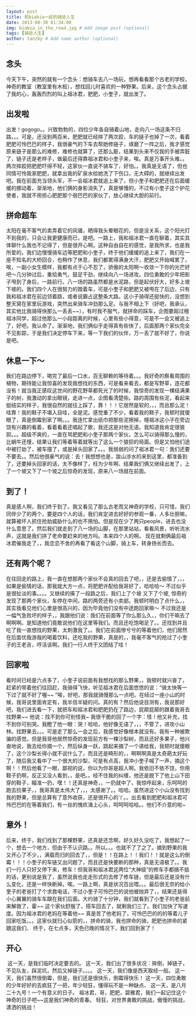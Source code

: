 ```yaml
---
layout: post
title: 和biabia一起的骑迹人生
date: 2013-08-30 01:34:00
img: biabia_in_the_road.jpg # Add image post (optional)
tags: [骑迹人生]
author: tanzby # Add name author (optional)
---
```


  

## 念头 

今天下午，突然的就有一个念头：想骑车去八一场玩，想再看看那个古老的学校，神奇的教室（教室里有木桩），想找回儿时喜欢的一种野果。后来，这个念头占据了我的心，轰轰烈烈的叫上祖冰君，肥肥，小奎子，就出发了。

  

## 出发啦

出发！gogogo。。兴致勃勃的，四位少年各自骑着山地，走向八一场这条不归路。。。可是，还没到两百米，肥肥就已经摔了两次跤，车的链子也掉了一次，看着肥肥可怜巴巴的样子，我很豪气的下车去帮她修链子，琢磨了一阵之后，我才感觉原来链子是那么的难修，难修也就算了，还那么脏，结果到头来不仅我的手被弄脏了，链子还是老样子，做最后还得靠祖冰君和小奎子来，唉。真是万事开头难。。两次摔跤把肥肥吓得不轻，这家伙一直说不骑车了，好怕。。我真是无语了，但也同情可怜我家肥肥，就拿出我的矿泉水给她洗了下伤口，无大碍的，就继续出发吧。我在前面充当领头军，不一会祖冰君就追上来了，但小奎子和肥肥还在后面缓缓的挪动着，渐渐地，他们俩的身影消失了，真是够慢的，不过有小奎子这个护花使者，我就不用担心肥肥那个弱巴巴的家伙了，放心继续大胆的前行。

   

## 拼命超车

太阳在毫不客气的卖弄着它的风骚，晒得我头晕眼花的，但是没关系，这个阳光打不到我的，只会让我更健康而已，是吧。一路上，我和祖冰君一直在聊着，其实具体聊什么我也不记得了，但是很开心啊。这种自由自在的感觉，是我所求，也是我所爱的。我们边慢慢骑车边等肥肥和小奎子，终于他们缓缓的追上来了，我们在一座不知名的大桥回合，也稍作了休息，我们都累得满身大汗，肥肥又开始喊累了，唉，一副小女生模样，我都有点于心不忍了，骄傲的太阳啊～收敛一下你的光芒好吧～几分钟过后，重拾勇气，鼓足干劲，继续向八一场进攻。四位勇敢的少年把影子甩到了身后，一路前行。八一场的路虽然都是水泥路，但是起伏好大，好多上坡下坡的。我们四个人在很努力的蹬着车，可是小奎子和肥肥又被甩在了后边，只有我和祖冰君在前边领着路，或者说霸占这整条大路。这小子骑得还挺快的，没想到整天窝在家里玩游戏，突然出来骑车冲劲那么足。与我不相上下（好吧，我承认，其实他比我骑得快那么一丢丢~~），有时我不服气，就拼命的踩车，企图要超过檀祖冰同学，超过他那么一小段距离的时候，心里有些小得意，可是不一会又被追上了，好吧，我认命了。渐渐地，我们俩似乎走得真有些快了，后面那两个家伙完全不见影踪，于是我们决定停车下来，等一下我们的伙伴，万一丢了就不好了，你说是吧。

  

## 休息一下～

我们在路边停下，喝完了最后一口水，百无聊赖的等待着。。。我好奇的察看周围的植物，期待能让我惊喜的发现我想找的东西，可是看来看去，都是写野草，连花都没有！就当我正感叹这世间的野花野草都死光了的时候，我惊奇的发现一棵结满果子的树，我激动的拿出眼镜，走进一点，企图看清楚些。路的周围有些泥，看起来挺结实的样子，我很自然的就往上踩了，靠！！！它居然是软的，，，而且那么泥！哇靠！我的鞋子不堪入目哇，全是泥。感觉重了不少，看着我的鞋子，我顿时就傻眼了，真是倒霉到家了啊。。。我连忙拿出纸巾把那些泥擦掉，檀祖冰这小子在旁边饶有兴趣的看着，看着看着还唱起了歌，我还这是对他无语。我知道我肯定很狼狈。。。超级不爽的，一直在骂肥肥和小奎子那两个家伙，怎么可以骑得那么慢的，比蜗牛还慢，结果让我们等着等着就等出了这么一个狼狈的局面。但是又怕他们途中被打劫了，被车撞了，或是掉头回家了。。。我弱弱的问了祖冰君一句：我们还要不要去。。然后他很豪气的说：去！我想想也是，跋山涉水的来到这里，都准备到了，还要掉头回家的话，太不像样了，枉为少年啊、结果我们俩又继续出发了，上了一个坡又下了一个坡之后惊奇的发现，原来八一场就在前面。

  

## 到了！ 

真是感人啊，我们终于到了。我又看见了那么古老而又神奇的学校，只可惜，我们同伴少了的两个，要是四个人的话，我们肯定进去好好的参观一番，人多壮胆嘛，就算被坏人抓住抢劫威胁什么的也不用怕。但是现在少了两只people，进去也没什么意思了。然后我们就走到了八一场的山脚，在那里站站，看看风景，听听流水声，这就是我们拼了老命要赶来的地方吗。本来四个人的啊。 现在就剩俩最后祖冰君催我走了，，我恋恋不舍的再看了看这个山脚，骑上车，转身扬长而去。

  

## 还有两个呢？

在往回走的路上，我一直在想那两个家伙不会真的回去了吧，，还是去偷情了，，，如果是偷情的话，那我就大方一点，将肥肥许配给我哥好了，哈哈哈～ 不过似乎是很扯淡的事。。。。又继续的揍了一段路之后，我们上了个坡 又下了个坡, 惊奇的发现了那两个家伙，车停在中间，路的两旁还有小卖部。我顿时明白了点什么，，其实我看见他们心里是很高兴的，因为毕竟他们没有中途跑回家嘛～ 不过我还是一幅气急败坏的样子，，我跟他们说：我们在前面等了你么那么久，，你们干嘛去了啊啊啊。是知道他们竟敢说他们在这里等我们。而且还吃饱喝足了。。还找到并且吃了我一直想找的野果，太刺激我了。。我们在前面惨兮兮的等着他们，他们居然在后面优哉游哉的喝着饮料，还吃我的野果，真是的，，我毫不客气的抢过了小奎子的王老吉，哼活该啊。我们一行人终于又团结了哇！

  

## 回家啦

看时间已经是六点多了，小奎子说前面有我想找的那么野果，，我顿时就兴奋了，赶紧的带着他们往回赶，我骑得飞快，听见祖冰君在后面悠悠的说：“骑太快等一下过了就不好了喔~~ ”唉，好吧，那我就骑慢那么一点吧。在经过一座小山的时候，我哥说里面肯定有，我半信半疑的问。真的有？然后他说目测有，我说那好吧，我们进去看一下，就把车和祖冰君和肥肥扔在了路边，屁颠屁颠的跟着我哥去找野果~~ 他说：找不到你可别怪我~ 我很干脆的回了一个字：怪！他又补充，找不到你可别哭。我瞪了他一眼：哭！哈哈，他好像无语了，，，不管了，进攻小山林。找野果去。。。可是走了那么一会之后，我感觉好像根本就没有。我有一种被欺骗的感觉。但是我哥他居然惊奇的发现前方有一棵沙梨树，而且还好多果子，他兴奋地说，我去给你摘一个，然后纵身一跃，跳起来摘了一个递给我，我顿时就傻眼了，这个沙梨长得小就不说什么了，而且还是畸形的，，啊啊啊真是太奇葩太好玩了，随后我又看中了一个很大的沙梨，可是有点高，我冲小奎子喊了一声，摘这个啊！！然后他看了一眼，鄙视的说，你以为你哥是超人啊。我依旧不依不饶，你用鞋子扔啊，反正又没人看到，，是吧。。经不住我的纠缠，他还是脱下了他上山下田穿的鞋子，瞄准一扔，嘿！！还真是神奇，，一扔就中了，我惊呼起来，乐呵呵的跑去捡果子，，我哥真是太伟大了，，，太感谢了。。哈哈。虽然进这个小山没有找到我的野果，但是总算有了意外收获，还是很开心的丫。。出去看到肥肥和祖冰君可怜巴巴的在等着我们，有一丝的愧疚涌上心头，呵呵呵哈哈。。他们不介意的啦~

  

## 意外！

后来，终于，我们找到了那棵野果，还真是还念啊，好久好久没吃了，我想起了一个，想去一个地方，但由于不认识路。。所以。。。也就不了了之了。摘到野果的我又开心了不少，，满载而归的回去了，，但是！！在路上！！我们！！就是这么的倒霉！！！小奎子的车链又出问题了，而且还是快要断的那种，真是无语极了。。我们一行人只好又停下来，修车！但我哥和祖冰君这两位“大神级”的修车手都搞不掂的话，更别说是我了，虽然说我也走走形式的去修了修车链，但是最后还是没有什么变化，还是一样快断掉。唉。一路上啊，真是状况百出喂。。。最后很无奈的给小奎子的老爸打了个求救电话，不过小奎子可怜巴巴的说他被抛弃了，，结果还是得小心翼翼的骑车车跟在我们后面。大约骑了十分钟，我们就看到了小奎子的老爸前来解救了，霍~~ 这个家伙舒服了，搭车回去了，就剩我们三了。我们加快了写速度。因为祖冰君的老妈在等着他~~ 真是苦了他老妈了，可怜巴巴的的的等着儿子回家吃饭。。。这家伙就归心似箭的，，拼命的骑，我也拼命的骑，肥肥也拼命的紧跟这我们、
终于，在七点多，天色已晚的情况下，我们回到家了！

  

## 开心

​	这一天，是我们临时决定要去的。
	这一天，我们出了很多状况：摔倒，掉链子，不见队友，踩泥坑，然后又掉链子。。。。
	这一天，我们像是西天取经一般。
	这一天，我们虽然很倒霉，但是，我们还是很快乐，倒霉得快乐！
	这一天，四位勇敢的少年好好的去疯狂了一把，年少轻狂，懂得玩不是一种缺点、
	这一天，是八月二十九号！一个有意义的日子。
	祖冰君，哥，肥肥，碧雅君，我们一起记住这个神奇的日子吧~~这是我们神奇的青春。
	轻狂，对世界勇敢的挑战，傲慢的挑战，潇洒的挑战！

